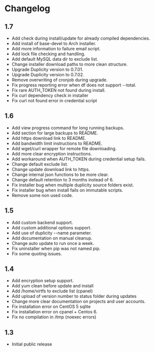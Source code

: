 # Changelog

## 1.7

- Add check during install/update for already compiled dependencies.
- Add install of base-devel to Arch installer.
- Add more information to failure email script.
- Add lock file checking and handling.
- Add default MySQL data dir to exclude list.
- Change installer download paths to more clean structure.
- Upgrade Duplicity version to 0.7.01.
- Upgrade Duplicity version to 0.7.02.
- Remove overwriting of cronjob during upgrade.
- Fix progress reporting error when df does not support --total.
- Fix rare AUTH_TOKEN not found during install.
- Fix curl dependency check in installer
- Fix curl not found error in credential script



## 1.6

- Add view progress command for long running backups.
- Add section for large backups to README.
- Add https download link to README.
- Add bandwidth limit instructions to README.
- Add wget/curl wrapper for remote file downloading.
- Add more clear encryption instructions.
- Add workaround when AUTH_TOKEN during credential setup fails.
- Change default exclude list.
- Change update download link to https.
- Change internal json functions to be more clear.
- Change default retention to 3 months instead of 6.
- Fix installer bug when multiple duplicity source folders exist.
- Fix installer bug when install fails on immutable scripts.
- Remove some non used code.

## 1.5

- Add custom backend support.
- Add custom additional options support.
- Add use of duplicity --name parameter.
- Add documentation on manual cleanup.
- Change auto update to run once a week.
- Fix uninstaller when pip was not named pip.
- Fix some quoting issues.

## 1.4

- Add encryption setup support.
- Add yum clean before update and install
- Add /home/virtfs to exclude list (cpanel)
- Add upload of version number to status folder during updates
- Change more clear documentation on projects and user accounts.
- Fix installation error on CentOS 5 sqlite
- Fix installation error on cpanel + Centos 6.
- Fix no compilation in /tmp (noexec errors)

## 1.3

- Initial public release